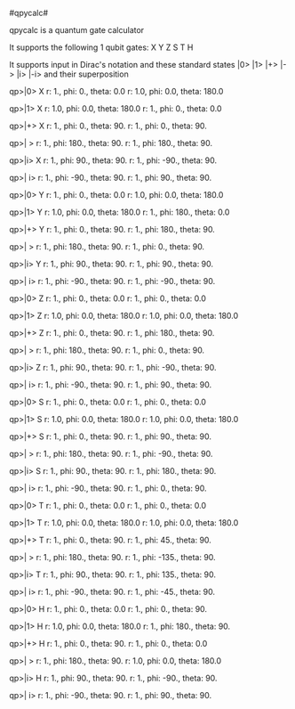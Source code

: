 #qpycalc#

qpycalc is a quantum gate calculator

It supports the following 1 qubit gates:
X
Y
Z
S
T
H

It supports input in Dirac's notation and these standard states
|0>
|1>
|+>
|->
|i>
|-i>
and their superposition


qp>|0> X
r: 1., phi: 0., theta: 0.0
r: 1.0, phi: 0.0, theta: 180.0

qp>|1> X
r: 1.0, phi: 0.0, theta: 180.0
r: 1., phi: 0., theta: 0.0

qp>|+> X
r: 1., phi: 0., theta: 90.
r: 1., phi: 0., theta: 90.

qp>| >
r: 1., phi: 180., theta: 90.
r: 1., phi: 180., theta: 90.

qp>|i> X
r: 1., phi: 90., theta: 90.
r: 1., phi: -90., theta: 90.

qp>| i>
r: 1., phi: -90., theta: 90.
r: 1., phi: 90., theta: 90.

qp>|0> Y
r: 1., phi: 0., theta: 0.0
r: 1.0, phi: 0.0, theta: 180.0

qp>|1> Y
r: 1.0, phi: 0.0, theta: 180.0
r: 1., phi: 180., theta: 0.0

qp>|+> Y
r: 1., phi: 0., theta: 90.
r: 1., phi: 180., theta: 90.

qp>| >
r: 1., phi: 180., theta: 90.
r: 1., phi: 0., theta: 90.

qp>|i> Y
r: 1., phi: 90., theta: 90.
r: 1., phi: 90., theta: 90.

qp>| i>
r: 1., phi: -90., theta: 90.
r: 1., phi: -90., theta: 90.

qp>|0> Z
r: 1., phi: 0., theta: 0.0
r: 1., phi: 0., theta: 0.0

qp>|1> Z
r: 1.0, phi: 0.0, theta: 180.0
r: 1.0, phi: 0.0, theta: 180.0

qp>|+> Z
r: 1., phi: 0., theta: 90.
r: 1., phi: 180., theta: 90.

qp>| >
r: 1., phi: 180., theta: 90.
r: 1., phi: 0., theta: 90.

qp>|i> Z
r: 1., phi: 90., theta: 90.
r: 1., phi: -90., theta: 90.

qp>| i>
r: 1., phi: -90., theta: 90.
r: 1., phi: 90., theta: 90.

qp>|0> S
r: 1., phi: 0., theta: 0.0
r: 1., phi: 0., theta: 0.0

qp>|1> S
r: 1.0, phi: 0.0, theta: 180.0
r: 1.0, phi: 0.0, theta: 180.0

qp>|+> S
r: 1., phi: 0., theta: 90.
r: 1., phi: 90., theta: 90.

qp>| >
r: 1., phi: 180., theta: 90.
r: 1., phi: -90., theta: 90.

qp>|i> S
r: 1., phi: 90., theta: 90.
r: 1., phi: 180., theta: 90.

qp>| i>
r: 1., phi: -90., theta: 90.
r: 1., phi: 0., theta: 90.

qp>|0> T
r: 1., phi: 0., theta: 0.0
r: 1., phi: 0., theta: 0.0

qp>|1> T
r: 1.0, phi: 0.0, theta: 180.0
r: 1.0, phi: 0.0, theta: 180.0

qp>|+> T
r: 1., phi: 0., theta: 90.
r: 1., phi: 45., theta: 90.

qp>| >
r: 1., phi: 180., theta: 90.
r: 1., phi: -135., theta: 90.

qp>|i> T
r: 1., phi: 90., theta: 90.
r: 1., phi: 135., theta: 90.

qp>| i>
r: 1., phi: -90., theta: 90.
r: 1., phi: -45., theta: 90.

qp>|0> H
r: 1., phi: 0., theta: 0.0
r: 1., phi: 0., theta: 90.

qp>|1> H
r: 1.0, phi: 0.0, theta: 180.0
r: 1., phi: 180., theta: 90.

qp>|+> H
r: 1., phi: 0., theta: 90.
r: 1., phi: 0., theta: 0.0

qp>| >
r: 1., phi: 180., theta: 90.
r: 1.0, phi: 0.0, theta: 180.0

qp>|i> H
r: 1., phi: 90., theta: 90.
r: 1., phi: -90., theta: 90.

qp>| i>
r: 1., phi: -90., theta: 90.
r: 1., phi: 90., theta: 90.

